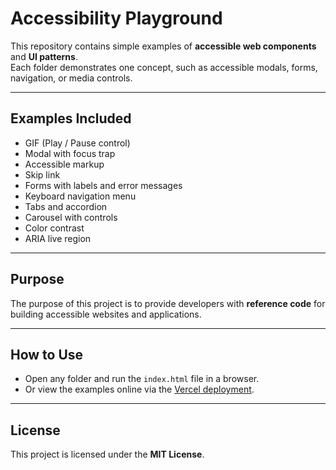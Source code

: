 # Accessibility Playground

This repository contains simple examples of **accessible web components** and **UI patterns**.  
Each folder demonstrates one concept, such as accessible modals, forms, navigation, or media controls.

---

## Examples Included
- GIF (Play / Pause control)
- Modal with focus trap
- Accessible markup
- Skip link
- Forms with labels and error messages
- Keyboard navigation menu
- Tabs and accordion
- Carousel with controls
- Color contrast
- ARIA live region

---

## Purpose
The purpose of this project is to provide developers with **reference code** for building accessible websites and applications.

---

## How to Use
- Open any folder and run the `index.html` file in a browser.  
- Or view the examples online via the [Vercel deployment](https://accessibility-a11y.vercel.app/).

---

## License
This project is licensed under the **MIT License**.